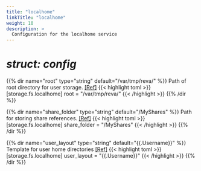 ```yaml
---
title: "localhome"
linkTitle: "localhome"
weight: 10
description: >
  Configuration for the localhome service
---
```


# _struct: config_

{{% dir name="root" type="string" default="/var/tmp/reva/" %}}
Path of root directory for user storage. [[Ref]](https://github.com/cs3org/reva/tree/master/pkg/storage/fs/localhome/localhome.go#L36)
{{< highlight toml >}}
[storage.fs.localhome]
root = "/var/tmp/reva/"
{{< /highlight >}}
{{% /dir %}}

{{% dir name="share_folder" type="string" default="/MyShares" %}}
Path for storing share references. [[Ref]](https://github.com/cs3org/reva/tree/master/pkg/storage/fs/localhome/localhome.go#L37)
{{< highlight toml >}}
[storage.fs.localhome]
share_folder = "/MyShares"
{{< /highlight >}}
{{% /dir %}}

{{% dir name="user_layout" type="string" default="{{.Username}}" %}}
Template for user home directories [[Ref]](https://github.com/cs3org/reva/tree/master/pkg/storage/fs/localhome/localhome.go#L38)
{{< highlight toml >}}
[storage.fs.localhome]
user_layout = "{{.Username}}"
{{< /highlight >}}
{{% /dir %}}

